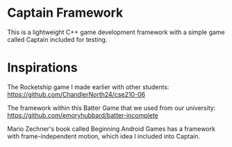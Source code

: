 # Captain Framework

This is a lightweight C++ game development framework with a simple game called Captain included for testing.

# Inspirations

The Rocketship game I made earlier with other students: <a href="https://github.com/ChandlerNorth24/cse210-06">https://github.com/ChandlerNorth24/cse210-06</a>

The framework within this Batter Game that we used from our university: <a href="https://github.com/emoryhubbard/batter-incomplete">https://github.com/emoryhubbard/batter-incomplete</a>

Mario Zechner's book called Beginning Android Games has a framework with frame-independent motion, which idea I included into Captain.
